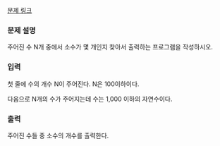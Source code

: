 [문제 링크](https://www.acmicpc.net/problem/1978)

### 문제 설명

<p>주어진 수 N개 중에서 소수가 몇 개인지 찾아서 출력하는 프로그램을 작성하시오.</p>

### 입력

<p>첫 줄에 수의 개수 N이 주어진다. N은 100이하이다.</p>
<p>다음으로 N개의 수가 주어지는데 수는 1,000 이하의 자연수이다.</p>

### 출력

<p>주어진 수들 중 소수의 개수를 출력한다.</p>
